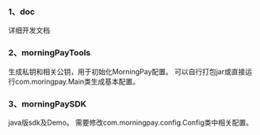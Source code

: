 ### 1、doc
详细开发文档

### 2、morningPayTools
生成私钥和相关公钥，用于初始化MorningPay配置。
可以自行打包jar或直接运行com.moringpay.Main类生成基本配置。

### 3、morningPaySDK
java版sdk及Demo。
需要修改com.morningpay.config.Config类中相关配置。
